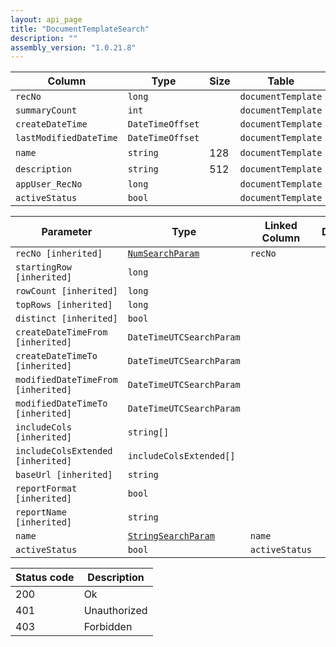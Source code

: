 ```yaml
---
layout: api_page
title: "DocumentTemplateSearch"
description: ""
assembly_version: "1.0.21.8"
---
```




| Column | Type | Size | Table | Description |
| ------ | ---- | ---- | ----- | ----------- |
| `recNo` | `long` |  | `documentTemplate` | 
| `summaryCount` | `int` |  | `documentTemplate` | 
| `createDateTime` | `DateTimeOffset` |  | `documentTemplate` | 
| `lastModifiedDateTime` | `DateTimeOffset` |  | `documentTemplate` | 
| `name` | `string` | 128 | `documentTemplate` | 
| `description` | `string` | 512 | `documentTemplate` | 
| `appUser_RecNo` | `long` |  | `documentTemplate` | 
| `activeStatus` | `bool` |  | `documentTemplate` | 

| Parameter | Type | Linked Column | Description |
| --------- | ---- | ------------- | ----------- |
| `recNo [inherited]` | [`NumSearchParam`](NumSearchParam) | `recNo` | 
| `startingRow [inherited]` | `long` |  | 
| `rowCount [inherited]` | `long` |  | 
| `topRows [inherited]` | `long` |  | 
| `distinct [inherited]` | `bool` |  | 
| `createDateTimeFrom [inherited]` | `DateTimeUTCSearchParam` |  | 
| `createDateTimeTo [inherited]` | `DateTimeUTCSearchParam` |  | 
| `modifiedDateTimeFrom [inherited]` | `DateTimeUTCSearchParam` |  | 
| `modifiedDateTimeTo [inherited]` | `DateTimeUTCSearchParam` |  | 
| `includeCols [inherited]` | `string[]` |  | 
| `includeColsExtended [inherited]` | `includeColsExtended[]` |  | 
| `baseUrl [inherited]` | `string` |  | 
| `reportFormat [inherited]` | `bool` |  | 
| `reportName [inherited]` | `string` |  | 
| `name` | [`StringSearchParam`](StringSearchParam) | `name` | 
| `activeStatus` | `bool` | `activeStatus` | 

| Status code | Description |
| ----------- | ----------- |
| 200 | Ok |
| 401 | Unauthorized |
| 403 | Forbidden |


